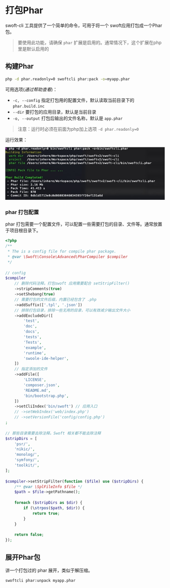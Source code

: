 # 打包Phar

swoft-cli 工具提供了一个简单的命令，可用于将一个 swoft应用打包成一个Phar包。

> 要使用此功能，请确保 `phar` 扩展是启用的。通常情况下，这个扩展在php里是默认启用的

## 构建Phar

```bash
php -d phar.readonly=0 swoftcli phar:pack -o=myapp.phar
```

可用选项(_通过帮助查看_)：

- `-c, --config` 指定打包用的配置文件，默认读取当前目录下的 `phar.build.inc`
- `--dir` 要打包的应用目录，默认是当前目录
- `-o, --output` 打包后输出的文件名称，默认是 `app.phar`

> 注意：运行时必须在前面为php加上选项 `-d phar.readonly=0`

运行效果：

![pack-phar](../../image/tool/pack-phar.jpg)

### phar 打包配置

phar 打包需要一个配置文件，可以配置一些需要打包的目录、文件等。通常放置于项目根目录下。

```php
<?php
/**
 * The is a config file for compile phar package.
 * @var \Swoft\Console\Advanced\PharCompiler $compiler
 */

// config
$compiler
    // 删除代码注释。打包swoft 应用需要配合 setStripFilter()
    ->stripComments(true)
    ->setShebang(true)
    // 需要打包的文件后缀，内置已经包含了 .php
    ->addSuffix(['.tpl', '.json'])
    // 排除打包目录，排除一些无用的目录，可以有效减少输出文件大小
    ->addExcludeDir([
        'test',
        'doc',
        'docs',
        'tests',
        'Tests',
        'example',
        'runtime',
        'swoole-ide-helper',
    ])
    // 指定添加的文件
    ->addFile([
        'LICENSE',
        'composer.json',
        'README.md',
        'bin/bootstrap.php',
    ])
    ->setCliIndex('bin/swoft') // 应用入口
    // ->setWebIndex('web/index.php')
    // ->setVersionFile('config/config.php')
;

// 那些目录需要去除注释。Swoft 相关都不能去除注释
$stripDirs = [
    'psr/',
    'nikic/',
    'monolog/',
    'symfony/',
    'toolkit/',
];

$compiler->setStripFilter(function ($file) use ($stripDirs) {
    /** @var \SplFileInfo $file */
    $path = $file->getPathname();

    foreach ($stripDirs as $dir) {
        if (\strpos($path, $dir)) {
            return true;
        }
    }

    return false;
});
```

## 展开Phar包

讲一个打包过的 phar 展开，类似于解压缩。

```bash
swoftcli phar:unpack myapp.phar
```


